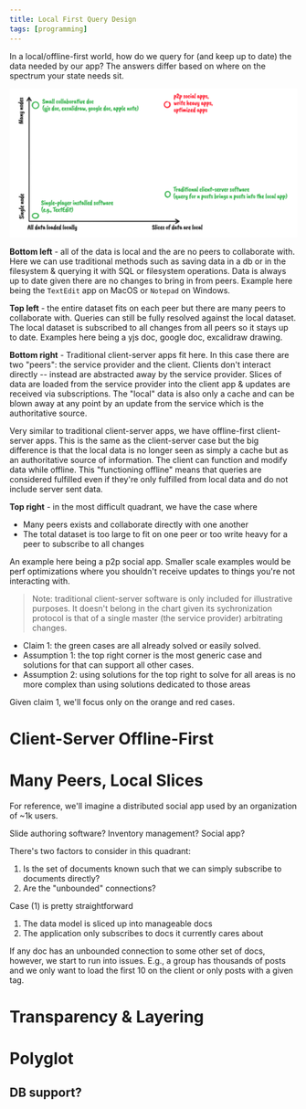 ```yaml
---
title: Local First Query Design
tags: [programming]
---
```


In a local/offline-first world, how do we query for (and keep up to date) the data needed by our app? The answers differ based on where on the spectrum your state needs sit.

![state spectrum](../docs/blog-assets/local-first-querying/spectrum.png)

**Bottom left** - all of the data is local and the are no peers to collaborate with. Here we can use traditional methods such as saving data in a db or in the filesystem & querying it with SQL or filesystem operations. Data is always up to date given there are no changes to bring in from peers. Example here being the `TextEdit` app on MacOS or `Notepad` on Windows.

**Top left** - the entire dataset fits on each peer but there are many peers to collaborate with. Queries can still be fully resolved against the local dataset. The local dataset is subscribed to all changes from all peers so it stays up to date. Examples here being a yjs doc, google doc, excalidraw drawing.

**Bottom right** -
Traditional client-server apps fit here. In this case there are two "peers": the service provider and the client. Clients don't interact directly -- instead are abstracted away by the service provider. Slices of data are loaded from the service provider into the client app & updates are received via subscriptions. The "local" data is also only a cache and can be blown away at any point by an update from the service which is the authoritative source.

Very similar to traditional client-server apps, we have offline-first client-server apps. This is the same as the client-server case but the big difference is that the local data is no longer seen as simply a cache but as an authoritative source of information. The client can function and modify data while offline. This "functioning offline" means that queries are considered fulfilled even if they're only fulfilled from local data and do not include server sent data.

**Top right** - in the most difficult quadrant, we have the case where
- Many peers exists and collaborate directly with one another
- The total dataset is too large to fit on one peer or too write heavy for a peer to subscribe to all changes

An example here being a p2p social app. Smaller scale examples would be perf optimizations where you shouldn't receive updates to things you're not interacting with.

> Note: traditional client-server software is only included for illustrative purposes. It doesn't belong in the chart given its sychronization protocol is that of a single master (the service provider) arbitrating changes.

- Claim 1: the green cases are all already solved or easily solved. 
- Assumption 1: the top right corner is the most generic case and solutions for that can support all other cases.
- Assumption 2: using solutions for the top right to solve for all areas is no more complex than using solutions dedicated to those areas

Given claim 1, we'll focus only on the orange and red cases.

# Client-Server Offline-First

# Many Peers, Local Slices

For reference, we'll imagine a distributed social app used by an organization of ~1k users.

Slide authoring software? Inventory management? Social app?

There's two factors to consider in this quadrant:
1. Is the set of documents known such that we can simply subscribe to documents directly?
2. Are the "unbounded" connections?

Case (1) is pretty straightforward
1. The data model is sliced up into manageable docs
2. The application only subscribes to docs it currently cares about

If any doc has an unbounded connection to some other set of docs, however, we start to run into issues. E.g., a group has thousands of posts and we only want to load the first 10 on the client or only posts with a given tag.



# Transparency & Layering

# Polyglot

## DB support?